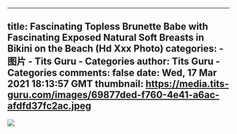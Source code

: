 
---
title: Fascinating Topless Brunette Babe with Fascinating Exposed Natural Soft Breasts in Bikini on the Beach (Hd Xxx Photo)
categories: 
    - 图片
    - Tits Guru - Categories
author: Tits Guru - Categories
comments: false
date: Wed, 17 Mar 2021 18:13:57 GMT
thumbnail: https://media.tits-guru.com/images/69877ded-f760-4e41-a6ac-afdfd37fc2ac.jpeg
---

<div>   
<img src="https://media.tits-guru.com/images/69877ded-f760-4e41-a6ac-afdfd37fc2ac.jpeg" referrerpolicy="no-referrer">  
</div>
            